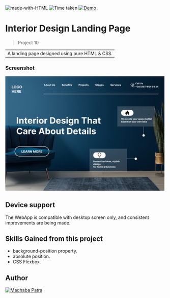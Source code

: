 ![made-with-HTML](https://img.shields.io/badge/Made%20with-HTML%20&%20CSS-blue?style=for-the-badge)
![Time taken](https://img.shields.io/badge/Time%20taken-02H%3A02M%3A47S-tomato?style=for-the-badge&logo=Clockify)
[![Demo](https://img.shields.io/badge/See%20Demo-Visit-green?style=for-the-badge&logo=web)](https://jsbootcamp.madhabapatra.com/html-and-css/project-10/)

# Interior Design Landing Page
>Project 10

<table>
<tr>
<td>
  A landing page designed using pure HTML & CSS.
</td>
</tr>
</table>


### Screenshot

![project 10](thumbnail.png)


## Device support
The WebApp is compatible with desktop screen only, and consistent improvements are being made.

## Skills Gained from this project
- background-position property.
- absolute position.
- CSS Flexbox.


## Author

<a href="https://github.com/MadhabaPatra"> <img src="https://github.com/MadhabaPatra.png" alt="Madhaba Patra" style="width:50px;"/></a> 
